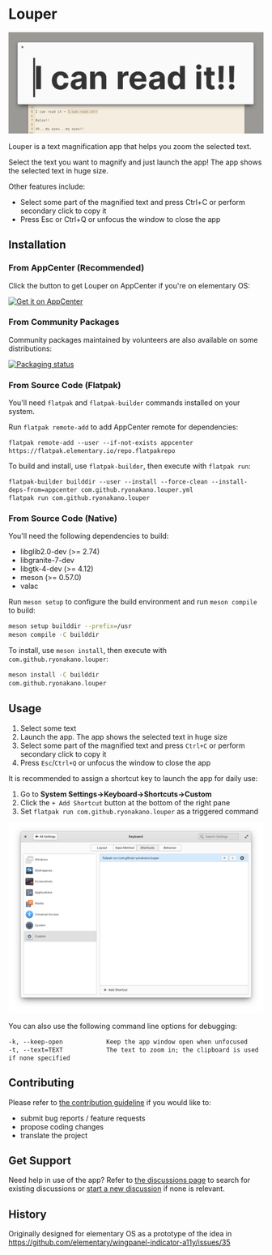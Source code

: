 # Louper
![app screenshot](data/Screenshot.png)

Louper is a text magnification app that helps you zoom the selected text.

Select the text you want to magnify and just launch the app! The app shows the selected text in huge size.

Other features include:

* Select some part of the magnified text and press Ctrl+C or perform secondary click to copy it
* Press Esc or Ctrl+Q or unfocus the window to close the app

## Installation
### From AppCenter (Recommended)
Click the button to get Louper on AppCenter if you're on elementary OS:

[![Get it on AppCenter](https://appcenter.elementary.io/badge.svg)](https://appcenter.elementary.io/com.github.ryonakano.louper)

### From Community Packages
Community packages maintained by volunteers are also available on some distributions:

[![Packaging status](https://repology.org/badge/vertical-allrepos/louper.svg)](https://repology.org/project/louper/versions)

### From Source Code (Flatpak)
You'll need `flatpak` and `flatpak-builder` commands installed on your system.

Run `flatpak remote-add` to add AppCenter remote for dependencies:

```
flatpak remote-add --user --if-not-exists appcenter https://flatpak.elementary.io/repo.flatpakrepo
```

To build and install, use `flatpak-builder`, then execute with `flatpak run`:

```
flatpak-builder builddir --user --install --force-clean --install-deps-from=appcenter com.github.ryonakano.louper.yml
flatpak run com.github.ryonakano.louper
```

### From Source Code (Native)
You'll need the following dependencies to build:

* libglib2.0-dev (>= 2.74)
* libgranite-7-dev
* libgtk-4-dev (>= 4.12)
* meson (>= 0.57.0)
* valac

Run `meson setup` to configure the build environment and run `meson compile` to build:

```bash
meson setup builddir --prefix=/usr
meson compile -C builddir
```

To install, use `meson install`, then execute with `com.github.ryonakano.louper`:

```bash
meson install -C builddir
com.github.ryonakano.louper
```

## Usage
1. Select some text
2. Launch the app. The app shows the selected text in huge size
3. Select some part of the magnified text and press `Ctrl+C` or perform secondary click to copy it
4. Press `Esc`/`Ctrl+Q` or unfocus the window to close the app

It is recommended to assign a shortcut key to launch the app for daily use:

1. Go to **System Settings→Keyboard→Shortcuts→Custom**
2. Click the `+ Add Shortcut` button at the bottom of the right pane
3. Set `flatpak run com.github.ryonakano.louper` as a triggered command

![assign shortcut](data/assign-shortcut.png)

You can also use the following command line options for debugging:

```
-k, --keep-open            Keep the app window open when unfocused
-t, --text=TEXT            The text to zoom in; the clipboard is used if none specified
```

## Contributing
Please refer to [the contribution guideline](CONTRIBUTING.md) if you would like to:

- submit bug reports / feature requests
- propose coding changes
- translate the project

## Get Support
Need help in use of the app? Refer to [the discussions page](https://github.com/ryonakano/louper/discussions) to search for existing discussions or [start a new discussion](https://github.com/ryonakano/louper/discussions/new/choose) if none is relevant.

## History
Originally designed for elementary OS as a prototype of the idea in https://github.com/elementary/wingpanel-indicator-a11y/issues/35
